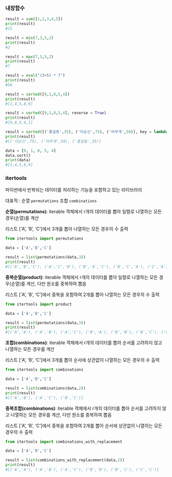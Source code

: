 ### 내장함수

```python
result = sum([1,2,3,4,5])
print(result)
#15

result = min(7,3,5,2)
print(result)
#2

result = max(7,3,5,2)
print(result)
#7

result = eval("(3+5) * 7")
print(result)
#56

result = sorted([9,1,8,5,4])
print(result)
#[1,4,5,8,9]

result = sorted([9,1,8,5,4], reverse = True)
print(result)
#[9,8,5,4,1]

result = sorted([('홍길동',35), ('이순신',75), ('아무개',50)], key = lambda x: x[1], reverse = True)
print(result)
#[('이순신',75), ('아무개',50), ('홍길동',35)]

data = [9, 1, 8, 5, 4]
data.sort()
print(data)
#[1,4,5,8,9]
```

### itertools

파이썬에서 반복되는 데이터를 처리하는 기능을 포함하고 있는 라이브러리

대표적 : 순열 `permutations` 조합 `combinations`

**순열(permutations)**: iterable 객체에서 r개의 데이터를 뽑아 일렬로 나열하는 모든 경우(순열)를 계산

리스트 [’A’, ‘B’, ‘C’]에서 3개를 뽑아 나열하는 모든 경우의 수 출력

```python
from itertools import permutations

data = ['A','B','C']

result = list(permutations(data,3))
print(result)
#[('A','B','C'), ('A','C','B'), ('B','A','C'), ('B','C','A'), ('C','A','B'), ('C','B','A')]
```

**중복순열(product)**: iterable 객체에서 r개의 데이터를 뽑아 일렬로 나열하는 모든 경우(순열)를 계산, 다만 원소를 중복하여 뽑음

리스트 [’A’, ‘B’, ‘C’]에서 중복을 포함하여 2개를 뽑아 나열하는 모든 경우의 수 출력

```python
from itertools import product

data = ['A','B','C']

result = list(permutations(data,3))
print(result)
#[('A','A'), ('A','B'), ('A','C'), ('B','A'), ('B','B'), ('B','C'), ('C','A'), ('C','B'), ('C','C')]
```

**조합(combinations)**: iterable 객체에서 r개의 데이터를 뽑아 순서를 고려하지 않고 나열하는 모든 경우를 계산

리스트 [’A’, ‘B’, ‘C’]에서 3개를 뽑아 순서에 상관없이 나열하는 모든 경우의 수 출력

```python
from itertools import combinations

data = ['A','B','C']

result = list(combinations(data,2))
print(result)
#[('A','B'), ('A','C'), ('B','C')]
```

**중복조합(combinations)**: iterable 객체에서 r개의 데이터를 뽑아 순서를 고려하지 않고 나열하는 모든 경우를 계산, 다만 원소를 중복하여 뽑음

리스트 [’A’, ‘B’, ‘C’]에서 중복을 포함하여 2개를 뽑아 순서에 상관없이 나열하는 모든 경우의 수 출력

```python
from itertools import combinations_with_replacement

data = ['A','B','C']

result = list(combinations_with_replacement(data,2))
print(result)
#[('A','A'), ('A','B'), ('A','C'), ('B','B'), ('B','C'), ('C','C')]
```